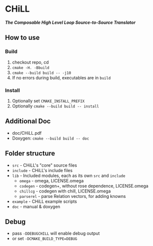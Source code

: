 # CHiLL

***The Composable High Level Loop Source-to-Source Translator***

## How to use

### Build

1. checkout repo, cd
2. `cmake -H. -Bbuild`
3. `cmake --build build -- -j10`
4. If no errors during build, executables are in `build`

### Install

1. Optionally set `CMAKE_INSTALL_PREFIX`
2. Optionally `cmake --build build -- install`

## Additional Doc

* doc/CHiLL.pdf
* Doxygen: `cmake --build build -- doc`

## Folder structure

* `src` - CHiLL's "core" source files
* `include` - CHiLL's include files
* `lib` - Included modules, each as its own `src` and `include`
    * `omega` - omega, LICENSE.omega
    * `codegen` - codegen+, without rose dependence, LICENSE.omega
    * `chillcg` - codegen with chill, LICENSE.omega
    * `parserel` - parse Relation vectors, for adding knowns
* `example` - CHiLL example scripts
* `doc` - manual & doxygen

## Debug

* pass `-DDEBUGCHILL` will enable debug output
* or set `-DCMAKE_BUILD_TYPE=DEBUG`
